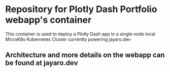 # Repository for Plotly Dash Portfolio webapp's container
This container is used to deploy a Plotly Dash app in a single node local MicroK8s Kubernetes Cluster currently powering jayaro.dev

## Architecture and more details on the webapp can be found at jayaro.dev
